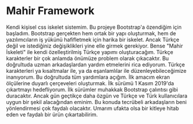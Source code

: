 # Mahir Framework
 Kendi kişisel css iskelet sistemim. Bu projeye Bootstrap'a özendiğim için başladım. Bootstrap gerçekten hem ortak bir yapı oluşturmak, hem de yazılımcıların iş yükünü hafifletmek için harika bir iskelet. Ancak Türkçe değil ve istediğiniz değişiklikleri yine elle girmek gerekiyor. Bense "Mahir İskeleti" ile kendi özelleştirilmiş Türkçe yapımı oluşturacağım. Türkçe karakterler bir çok anlamda önümüze problem olarak çıkacaktır. Bu doğrultuda uzman arkadaşlardan yardım etmelerini rica ediyorum. Türkçe karakterleri ya kısaltmalar ile, ya da eşanlamlılar ile düzenleyebileceğimize inanıyorum.
 Bu doğrultuda tüm yardımlara açığım. İlk amacım ekran ölçülerine duyarlı çerçeveleri oluşturmak. İlk sürümü 1 Kasım 2019'da çıkartmayı hedefliyorum. İlk sürümler muhakkak Bootstrap çalıntısı gibi duracaktır. Ancak gün geçtikçe daha özgün ve Türkçe ve Türk kullanıcılara uygun bir şekil alacağından eminim. Bu konuda tecrübeli arkadaşların beni yönlendirmesi çok faydalı olacaktır.
 Umarım ufakta olsa bir kitleye hitab eden ve faydalı bir ürün çıkartabilirim.
